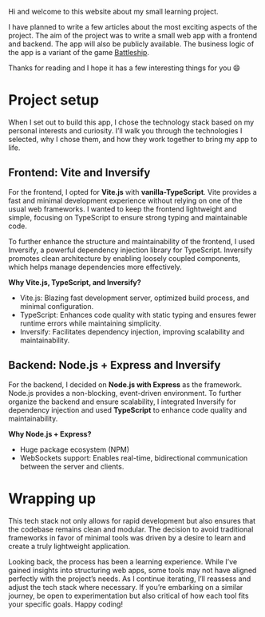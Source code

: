 Hi and welcome to this website about my small learning project.

I have planned to write a few articles about the most exciting aspects of the project.
The aim of the project was to write a small web app with a frontend and backend.
The app will also be publicly available.
The business logic of the app is a variant of the game [Battleship](https://en.wikipedia.org/wiki/Battleship_(game)).

Thanks for reading and I hope it has a few interesting things for you 😄

# Project setup
When I set out to build this app, I chose the technology stack based on my personal interests and curiosity.
I’ll walk you through the technologies I selected, why I chose them, and how they work together to bring my app to life.

## Frontend: Vite and Inversify
For the frontend, I opted for **Vite.js** with **vanilla-TypeScript**.
Vite provides a fast and minimal development experience without relying on one of the usual web frameworks.
I wanted to keep the frontend lightweight and simple, focusing on TypeScript to ensure strong typing and maintainable code.

To further enhance the structure and maintainability of the frontend, I used Inversify, a powerful dependency injection library for TypeScript.
Inversify promotes clean architecture by enabling loosely coupled components, which helps manage dependencies more effectively.

**Why Vite.js, TypeScript, and Inversify?**
* Vite.js: Blazing fast development server, optimized build process, and minimal configuration.
* TypeScript: Enhances code quality with static typing and ensures fewer runtime errors while maintaining simplicity.
* Inversify: Facilitates dependency injection, improving scalability and maintainability.

## Backend: Node.js + Express and Inversify
For the backend, I decided on **Node.js with Express** as the framework.
Node.js provides a non-blocking, event-driven environment.
To further organize the backend and ensure scalability, I integrated Inversify for dependency injection and used **TypeScript** to enhance code quality and maintainability.

**Why Node.js + Express?**
* Huge package ecosystem (NPM)
* WebSockets support: Enables real-time, bidirectional communication between the server and clients.

# Wrapping up
This tech stack not only allows for rapid development but also ensures that the codebase remains clean and modular.
The decision to avoid traditional frameworks in favor of minimal tools was driven by a desire to learn and create a truly lightweight application.

Looking back, the process has been a learning experience.
While I’ve gained insights into structuring  web apps, some tools may not have aligned perfectly with the project’s needs.
As I continue iterating, I’ll reassess and adjust the tech stack where necessary.
If you’re embarking on a similar journey, be open to experimentation but also critical of how each tool fits your specific goals.
Happy coding!
